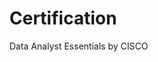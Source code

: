 # Certification
Data Analyst Essentials by CISCO
<div data-iframe-width="150" data-iframe-height="270" data-share-badge-id="666529a8-8ef9-4a55-895e-3247a8f063ce" data-share-badge-host="https://www.credly.com"></div><script type="text/javascript" async src="//cdn.credly.com/assets/utilities/embed.js"></script>
